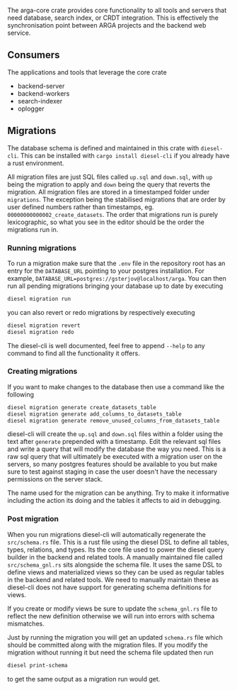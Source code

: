 The arga-core crate provides core functionality to all tools and servers that need database, search index, or CRDT integration. This is effectively the synchronisation point between ARGA projects and the backend web service.

## Consumers
The applications and tools that leverage the core crate
- backend-server
- backend-workers
- search-indexer
- oplogger

## Migrations

The database schema is defined and maintained in this crate with `diesel-cli`. This can be installed with `cargo install diesel-cli` if you already have a rust environment.

All migration files are just SQL files called `up.sql` and `down.sql`, with `up` being the migration to apply and `down` being the query that reverts the migration. All migration files are stored in a timestamped folder under `migrations`. The exception being the stabilised migrations that are order by user defined numbers rather than timestamps, eg. `00000000000002_create_datasets`. The order that migrations run is purely lexicographic, so what you see in the editor should be the order the migrations run in.

### Running migrations
To run a migration make sure that the `.env` file in the repository root has an entry for the `DATABASE_URL` pointing to your postgres installation. For example, `DATABASE_URL=postgres://gsterjov@localhost/arga`. You can then run all pending migrations bringing your database up to date by executing

``` sh
diesel migration run
```

you can also revert or redo migrations by respectively executing

``` sh
diesel migration revert
diesel migration redo
```

The diesel-cli is well documented, feel free to append `--help` to any command to find all the functionality it offers.

### Creating migrations
If you want to make changes to the database then use a command like the following

``` sh
diesel migration generate create_datasets_table
diesel migration generate add_columns_to_datasets_table
diesel migration generate remove_unused_columns_from_datasets_table
```
diesel-cli will create the `up.sql` and `down.sql` files within a folder using the text after `generate` prepended with a timestamp. Edit the relevant sql files and write a query that will modify the database the way you need. This is a raw sql query that will ultimately be executed with a migration user on the servers, so many postgres features should be available to you but make sure to test against staging in case the user doesn't have the necessary permissions on the server stack.

The name used for the migration can be anything. Try to make it informative including the action its doing and the tables it affects to aid in debugging.

### Post migration
When you run migrations diesel-cli will automatically regenerate the `src/schema.rs` file. This is a rust file using the diesel DSL to define all tables, types, relations, and types. Its the core file used to power the diesel query builder in the backend and related tools.
A manually maintained file called `src/schema_gnl.rs` sits alongside the schema file. It uses the same DSL to define views and materialized views so they can be used as regular tables in the backend and related tools. We need to manually maintain these as diesel-cli does not have support for generating schema definitions for views.

If you create or modify views be sure to update the `schema_gnl.rs` file to reflect the new definition otherwise we will run into errors with schema mismatches.

Just by running the migration you will get an updated `schema.rs` file which should be committed along with the migration files. If you modify the migration without running it but need the schema file updated then run

``` sh
diesel print-schema
```
to get the same output as a migration run would get.
